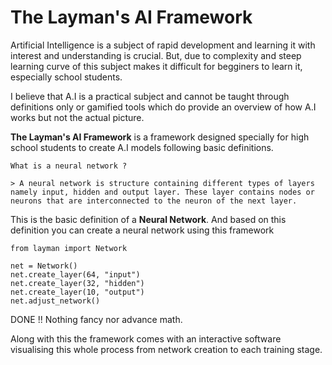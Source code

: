
# The Layman's AI Framework

Artificial Intelligence is a subject of rapid development and learning it with interest and understanding is crucial. But, due to complexity and steep learning curve of this subject makes it difficult for begginers to learn it, especially school students.

I believe that A.I is a practical subject and cannot be taught through definitions only or gamified tools which do provide an overview of how A.I works but not the actual picture.

**The Layman's AI Framework** is a framework designed specially for high school students to create A.I models following basic definitions.

```
What is a neural network ?

> A neural network is structure containing different types of layers namely input, hidden and output layer. These layer contains nodes or neurons that are interconnected to the neuron of the next layer. 
```

This is the basic definition of a **Neural Network**. And based on this definition you can create a neural network using this framework

```
from layman import Network

net = Network()
net.create_layer(64, "input")
net.create_layer(32, "hidden")
net.create_layer(10, "output")
net.adjust_network()
```

DONE !! Nothing fancy nor advance math. 

Along with this the framework comes with an interactive software visualising this whole process from network creation to each training stage.
